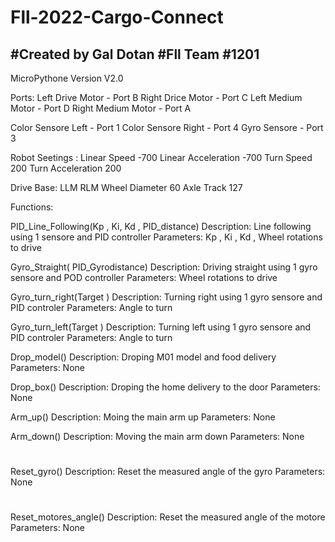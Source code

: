 # Fll-2022-Cargo-Connect
#Created by Gal Dotan
#Fll Team #1201
--------------------------
MicroPythone Version V2.0


Ports:
Left Drive Motor - Port B
Right Drice Motor - Port C
Left Medium Motor - Port D
Right Medium Motor - Port A

Color Sensore Left - Port 1
Color Sensore Right - Port 4
Gyro Sensore - Port 3

Robot Seetings :
Linear Speed -700
Linear Acceleration -700
Turn Speed 200
Turn Acceleration 200

Drive Base:
LLM
RLM
Wheel Diameter 60
Axle Track 127  


Functions:

PID_Line_Following(Kp , Ki, Kd  , PID_distance)
Description: Line following using 1 sensore and PID controller
Parameters: Kp , Ki , Kd , Wheel rotations to drive

Gyro_Straight( PID_Gyrodistance)
Description: Driving straight using 1 gyro sensore and POD controller
Parameters:  Wheel rotations to drive

Gyro_turn_right(Target )
Description: Turning right using 1 gyro sensore and PID controler
Parameters:  Angle to turn

Gyro_turn_left(Target )
Description: Turning left using 1 gyro sensore and PID controler
Parameters:  Angle to turn

Drop_model()
Description: Droping M01 model and food delivery
Parameters:  None

Drop_box()
Description: Droping the home delivery to the door
Parameters:  None

Arm_up()
Description: Moing the main arm up
Parameters:  None

Arm_down()
Description: Moving the main arm down
Parameters:  None
#
Reset_gyro()
Description: Reset the measured angle of the gyro
Parameters:  None
#
Reset_motores_angle()
Description: Reset the measured angle of the motore
Parameters:  None
